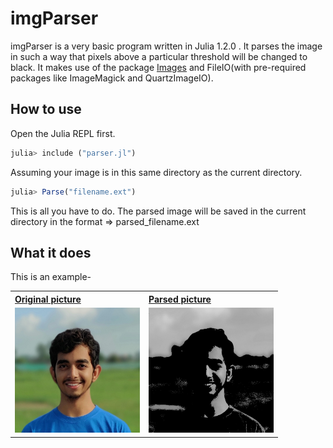 # imgParser
imgParser is a very basic program written in Julia 1.2.0 .
It parses the image in such a way that pixels above a particular threshold will be changed to black.
It makes use of the package [Images](https://github.com/JuliaImages/Images.jl) and FileIO(with pre-required packages like ImageMagick and QuartzImageIO).

## How to use

Open the Julia REPL first.
```julia
julia> include ("parser.jl")
```

Assuming your image is in this same directory as the current directory.

```julia
julia> Parse("filename.ext")
```
This is all you have to do. The parsed image will be saved in the current directory in the format => parsed_filename.ext

## What it does
This is an example-

<div align="left">
  <table>
    <tr>
      <th style="text-align:left">
        <a href="images/dp.jpeg">Original picture</a>
      </th>
      <th style="text-align:left">
        <a href="images/parsed_dp.jpeg">Parsed picture</a>
      </th>
    </tr>
    <tr>
      <td align="left">
        <a href="images/dp.jpeg">
          <img border="0" src="images/dp.jpeg" width="200" height="200">
        </a>
      </td>
      <td align="left">
        <a href="images/parse_dp.jpeg">
          <img border="0" src="images/parse_dp.jpeg" width="200" height="200">
        </a>
      </td>
    </tr>
  </table>
</div>